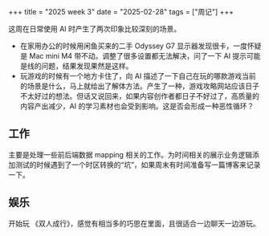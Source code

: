 +++
title = "2025 week 3"
date = "2025-02-28"
tags = ["周记"]
+++

这周在日常使用 AI 时产生了两次印象比较深刻的场景。

- 在家用办公的时候用闲鱼买来的二手 Odyssey G7 显示器发现很卡，一度怀疑是 Mac mini M4 带不动。调整了很多设置都无法解决，问了一下 AI 提示可能是线的问题，结果发现果然是这样。
- 玩游戏的时候有一个地方卡住了，向 AI 描述了一下自己在玩的哪款游戏当前的场景是什么，马上就给出了解体方法。产生了一种，游戏攻略网站应该日子不太好过的想法。但话又说回来，如果内容创作者都日子不好过了，高质量的内容产出减少，AI 的学习素材也会受到影响。这是否会形成一种恶性循环？

## 工作

主要是处理一些前后端数据 mapping 相关的工作。为时间相关的展示业务逻辑添加测试的时候遇到了一个时区转换的“坑”，如果周末有时间准备写一篇博客来记录一下。

## 娱乐

开始玩 《双人成行》，感觉有相当多的巧思在里面，且很适合一边聊天一边游玩。
